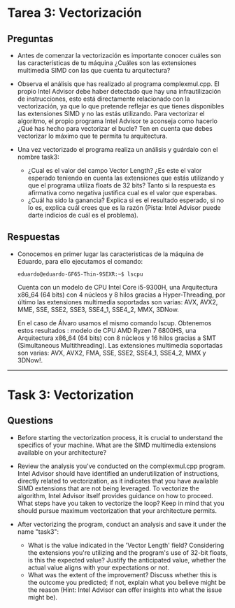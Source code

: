 # Tarea 3: Vectorización

## Preguntas
* Antes de comenzar la vectorización es importante conocer cuáles son las características de tu máquina ¿Cuáles son las extensiones multimedia SIMD con las que cuenta tu arquitectura?

* Observa el análisis que has realizado al programa complexmul.cpp. El propio Intel Advisor debe haber detectado que hay una infrautilización de instrucciones, esto está directamente relacionado con la vectorización, ya que lo que pretende reflejar es que tienes disponibles las extensiones SIMD y no las estás utilizando. Para vectorizar el algoritmo, el propio programa Intel Advisor te aconseja como hacerlo ¿Qué has hecho para vectorizar el bucle? Ten en cuenta que debes vectorizar lo máximo que te permita tu arquitectura.

* Una vez vectorizado el programa realiza un análisis y guárdalo con el nombre task3:
    * ¿Cual es el valor del campo Vector Length? ¿Es este el valor esperado teniendo en cuenta las extensiones que estás utilizando y que el programa utiliza floats de 32 bits? Tanto si la respuesta es afirmativa como negativa justifica cual es el valor que esperabas.
    * ¿Cuál ha sido la ganancia? Explica si es el resultado esperado, si no lo es, explica cuál crees que es la razón (Pista: Intel Advisor puede darte indicios de cuál es el problema).

## Respuestas
* Conocemos en primer lugar las caracteristicas de la máquina de Eduardo, para ello ejecutamos el comando:

      eduardo@eduardo-GF65-Thin-9SEXR:~$ lscpu
   

   Cuenta con un modelo de CPU Intel Core i5-9300H, una Arquitectura x86_64 (64 bits) con 4 núcleos y 8 hilos        gracias a Hyper-Threading, por último las extensiones multimedia soportadas son varias: AVX, AVX2, MME, SSE,       SSE2, SSE3, SSE4_1, SSE4_2, MMX, 3DNow.

  En el caso de Álvaro usamos el mismo comando lscup. 
  Obtenemos estos resultados : modelo de CPU AMD Ryzen 7 6800HS, una Arquitectura x86_64 (64 bits) con 8 núcleos    y 16 hilos gracias a SMT (Simultaneous Multithreading). Las extensiones 
  multimedia soportadas son varias: AVX, AVX2, FMA, SSE, SSE2, SSE4_1, SSE4_2, MMX y 3DNow!.
-----

# Task 3: Vectorization

## Questions

* Before starting the vectorization process, it is crucial to understand the specifics of your machine. What are the SIMD multimedia extensions available on your architecture?
* Review the analysis you've conducted on the complexmul.cpp program. Intel Advisor should have identified an underutilization of instructions, directly related to vectorization, as it indicates that you have available SIMD extensions that are not being leveraged. To vectorize the algorithm, Intel Advisor itself provides guidance on how to proceed. What steps have you taken to vectorize the loop? Keep in mind that you should pursue maximum vectorization that your architecture permits.

* After vectorizing the program, conduct an analysis and save it under the name "task3":
   * What is the value indicated in the 'Vector Length' field? Considering the extensions you're utilizing and the program's use of 32-bit floats, is this the expected value? Justify the anticipated value, whether the actual value aligns with your expectations or not.
   * What was the extent of the improvement? Discuss whether this is the outcome you predicted; if not, explain what you believe might be the reason (Hint: Intel Advisor can offer insights into what the issue might be).
